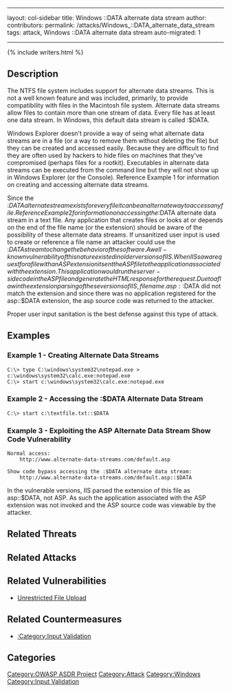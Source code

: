  ---

layout: col-sidebar
title: Windows ::DATA alternate data stream
author: 
contributors: 
permalink: /attacks/Windows_::DATA_alternate_data_stream
tags: attack, Windows ::DATA alternate data stream
auto-migrated: 1

---

{% include writers.html %}

## Description

The NTFS file system includes support for alternate data streams. This
is not a well known feature and was included, primarily, to provide
compatibility with files in the Macintosh file system. Alternate data
streams allow files to contain more than one stream of data. Every file
has at least one data stream. In Windows, this default data stream is
called :$DATA.

Windows Explorer doesn't provide a way of seing what alternate data
streams are in a file (or a way to remove them without deleting the
file) but they can be created and accessed easily. Because they are
difficult to find they are often used by hackers to hide files on
machines that they've compromised (perhaps files for a rootkit).
Executables in alternate data streams can be executed from the command
line but they will not show up in Windows Explorer (or the Console).
Reference Example 1 for information on creating and accessing alternate
data streams.

Since the :$DATA alternate stream exists for every file it can be an
alternate way to access any file. Reference Example 2 for information on
accessing the :$DATA alternate data stream in a text file. Any
application that creates files or looks at or depends on the end of the
file name (or the extension) should be aware of the possibility of these
alternate data streams. If unsanitized user input is used to create or
reference a file name an attacker could use the :$DATA stream to change
the behavior of the software. A well-known vulnerability of this nature
existed in older versions of IIS. When IIS saw a request for a file with
an ASP extension it sent the ASP file to the application associated with
the extension. This application would run the server-side code in the
ASP file and generate the HTML response for the request. Due to a flaw
in the extension parsing of these versions of IIS, filename.asp::$DATA
did not match the extension and since there was no application
registered for the asp::$DATA extension, the asp source code was
returned to the attacker.

Proper user input sanitation is the best defense against this type of
attack.

## Examples

### Example 1 - Creating Alternate Data Streams

    C:\> type C:\windows\system32\notepad.exe > c:\windows\system32\calc.exe:notepad.exe
    C:\> start c:\windows\system32\calc.exe:notepad.exe

### Example 2 - Accessing the :$DATA Alternate Data Stream

    C:\> start c:\textfile.txt::$DATA

### Example 3 - Exploiting the ASP Alternate Data Stream Show Code Vulnerability

    Normal access:
        http://www.alternate-data-streams.com/default.asp

    Show code bypass accessing the :$DATA alternate data stream:
        http://www.alternate-data-streams.com/default.asp::$DATA

In the vulnerable versions, IIS parsed the extension of this file as
asp::$DATA, not ASP. As such the application associated with the ASP
extension was not invoked and the ASP source code was viewable by the
attacker.

## Related Threats

## Related Attacks

## Related Vulnerabilities

  - [Unrestricted File Upload](Unrestricted_File_Upload "wikilink")

## Related Countermeasures

  - [:Category:Input Validation](:Category:Input_Validation "wikilink")

## Categories

[Category:OWASP ASDR Project](Category:OWASP_ASDR_Project "wikilink")
[Category:Attack](Category:Attack "wikilink")
[Category:Windows](Category:Windows "wikilink") [Category:Input
Validation](Category:Input_Validation "wikilink")
